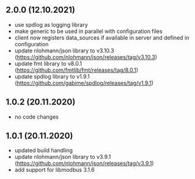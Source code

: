 ## 2.0.0 (12.10.2021)
- use spdlog as logging library
- make generic to be used in parallel with configuration files
- client now registers data_sources if available in server and defined in configuration
- update nlohmann/json library to v3.10.3 (https://github.com/nlohmann/json/releases/tag/v3.10.3)
- update fmt library to v8.0.1 (https://github.com/fmtlib/fmt/releases/tag/8.0.1)
- update spdlog library to v1.9.1 (https://github.com/gabime/spdlog/releases/tag/v1.9.1)

## 1.0.2 (20.11.2020)
- no code changes

## 1.0.1 (20.11.2020)
- updated build handling
- update nlohmann/json library to v3.9.1 (https://github.com/nlohmann/json/releases/tag/v3.9.1)
- add support for libmodbus 3.1.6